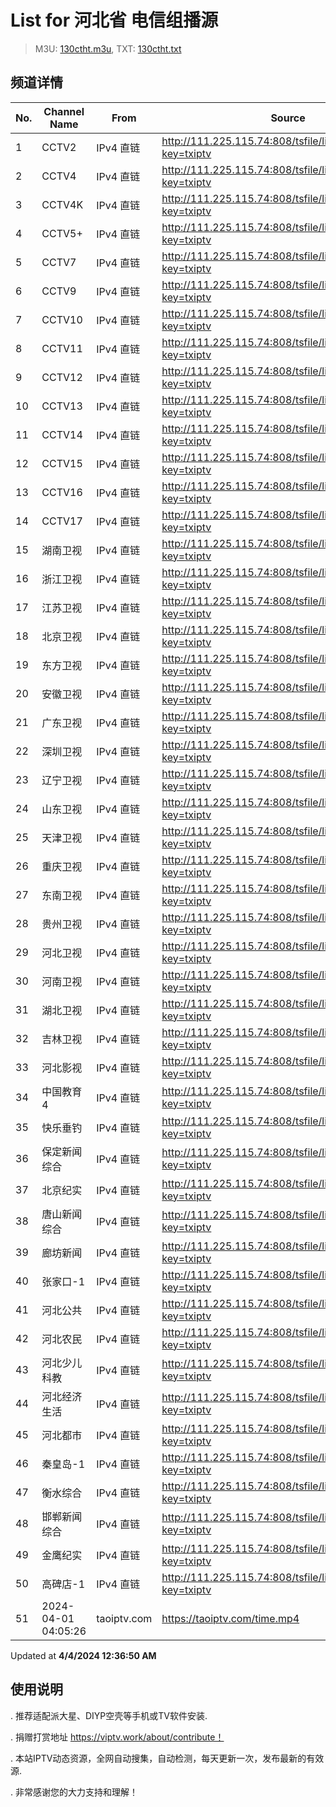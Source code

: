 # List for **河北省 电信组播源**

> M3U: [130ctht.m3u](/130ctht.m3u), TXT: [130ctht.txt](/txt/130ctht.txt)

## 频道详情

| No. | Channel Name | From | Source |
| --- | ------------ | ---- | ------ |
| 1 | CCTV2 | IPv4 直链 | <http://111.225.115.74:808/tsfile/live/0002_1.m3u8?key=txiptv> |
| 2 | CCTV4 | IPv4 直链 | <http://111.225.115.74:808/tsfile/live/0004_1.m3u8?key=txiptv> |
| 3 | CCTV4K | IPv4 直链 | <http://111.225.115.74:808/tsfile/live/0001_1.m3u8?key=txiptv> |
| 4 | CCTV5+ | IPv4 直链 | <http://111.225.115.74:808/tsfile/live/0018_1.m3u8?key=txiptv> |
| 5 | CCTV7 | IPv4 直链 | <http://111.225.115.74:808/tsfile/live/0007_1.m3u8?key=txiptv> |
| 6 | CCTV9 | IPv4 直链 | <http://111.225.115.74:808/tsfile/live/0009_1.m3u8?key=txiptv> |
| 7 | CCTV10 | IPv4 直链 | <http://111.225.115.74:808/tsfile/live/0010_1.m3u8?key=txiptv> |
| 8 | CCTV11 | IPv4 直链 | <http://111.225.115.74:808/tsfile/live/0011_1.m3u8?key=txiptv> |
| 9 | CCTV12 | IPv4 直链 | <http://111.225.115.74:808/tsfile/live/0012_1.m3u8?key=txiptv> |
| 10 | CCTV13 | IPv4 直链 | <http://111.225.115.74:808/tsfile/live/0013_1.m3u8?key=txiptv> |
| 11 | CCTV14 | IPv4 直链 | <http://111.225.115.74:808/tsfile/live/0014_1.m3u8?key=txiptv> |
| 12 | CCTV15 | IPv4 直链 | <http://111.225.115.74:808/tsfile/live/0015_1.m3u8?key=txiptv> |
| 13 | CCTV16 | IPv4 直链 | <http://111.225.115.74:808/tsfile/live/0016_1.m3u8?key=txiptv> |
| 14 | CCTV17 | IPv4 直链 | <http://111.225.115.74:808/tsfile/live/0017_1.m3u8?key=txiptv> |
| 15 | 湖南卫视 | IPv4 直链 | <http://111.225.115.74:808/tsfile/live/1010_1.m3u8?key=txiptv> |
| 16 | 浙江卫视 | IPv4 直链 | <http://111.225.115.74:808/tsfile/live/1011_1.m3u8?key=txiptv> |
| 17 | 江苏卫视 | IPv4 直链 | <http://111.225.115.74:808/tsfile/live/1012_1.m3u8?key=txiptv> |
| 18 | 北京卫视 | IPv4 直链 | <http://111.225.115.74:808/tsfile/live/1015_1.m3u8?key=txiptv> |
| 19 | 东方卫视 | IPv4 直链 | <http://111.225.115.74:808/tsfile/live/1022_1.m3u8?key=txiptv> |
| 20 | 安徽卫视 | IPv4 直链 | <http://111.225.115.74:808/tsfile/live/1013_1.m3u8?key=txiptv> |
| 21 | 广东卫视 | IPv4 直链 | <http://111.225.115.74:808/tsfile/live/1024_1.m3u8?key=txiptv> |
| 22 | 深圳卫视 | IPv4 直链 | <http://111.225.115.74:808/tsfile/live/1020_1.m3u8?key=txiptv> |
| 23 | 辽宁卫视 | IPv4 直链 | <http://111.225.115.74:808/tsfile/live/1017_1.m3u8?key=txiptv> |
| 24 | 山东卫视 | IPv4 直链 | <http://111.225.115.74:808/tsfile/live/1018_1.m3u8?key=txiptv> |
| 25 | 天津卫视 | IPv4 直链 | <http://111.225.115.74:808/tsfile/live/1016_1.m3u8?key=txiptv> |
| 26 | 重庆卫视 | IPv4 直链 | <http://111.225.115.74:808/tsfile/live/1023_1.m3u8?key=txiptv> |
| 27 | 东南卫视 | IPv4 直链 | <http://111.225.115.74:808/tsfile/live/1014_1.m3u8?key=txiptv> |
| 28 | 贵州卫视 | IPv4 直链 | <http://111.225.115.74:808/tsfile/live/1019_1.m3u8?key=txiptv> |
| 29 | 河北卫视 | IPv4 直链 | <http://111.225.115.74:808/tsfile/live/0019_1.m3u8?key=txiptv> |
| 30 | 河南卫视 | IPv4 直链 | <http://111.225.115.74:808/tsfile/live/0119_1.m3u8?key=txiptv> |
| 31 | 湖北卫视 | IPv4 直链 | <http://111.225.115.74:808/tsfile/live/1021_1.m3u8?key=txiptv> |
| 32 | 吉林卫视 | IPv4 直链 | <http://111.225.115.74:808/tsfile/live/1025_1.m3u8?key=txiptv> |
| 33 | 河北影视 | IPv4 直链 | <http://111.225.115.74:808/tsfile/live/1002_1.m3u8?key=txiptv> |
| 34 | 中国教育4 | IPv4 直链 | <http://111.225.115.74:808/tsfile/live/1030_1.m3u8?key=txiptv> |
| 35 | 快乐垂钓 | IPv4 直链 | <http://111.225.115.74:808/tsfile/live/1042_1.m3u8?key=txiptv> |
| 36 | 保定新闻综合 | IPv4 直链 | <http://111.225.115.74:808/tsfile/live/1007_1.m3u8?key=txiptv> |
| 37 | 北京纪实 | IPv4 直链 | <http://111.225.115.74:808/tsfile/live/1038_1.m3u8?key=txiptv> |
| 38 | 唐山新闻综合 | IPv4 直链 | <http://111.225.115.74:808/tsfile/live/1045_1.m3u8?key=txiptv> |
| 39 | 廊坊新闻 | IPv4 直链 | <http://111.225.115.74:808/tsfile/live/1043_1.m3u8?key=txiptv> |
| 40 | 张家口-1 | IPv4 直链 | <http://111.225.115.74:808/tsfile/live/1046_1.m3u8?key=txiptv> |
| 41 | 河北公共 | IPv4 直链 | <http://111.225.115.74:808/tsfile/live/1004_1.m3u8?key=txiptv> |
| 42 | 河北农民 | IPv4 直链 | <http://111.225.115.74:808/tsfile/live/1005_1.m3u8?key=txiptv> |
| 43 | 河北少儿科教 | IPv4 直链 | <http://111.225.115.74:808/tsfile/live/1003_1.m3u8?key=txiptv> |
| 44 | 河北经济生活 | IPv4 直链 | <http://111.225.115.74:808/tsfile/live/1000_1.m3u8?key=txiptv> |
| 45 | 河北都市 | IPv4 直链 | <http://111.225.115.74:808/tsfile/live/1001_1.m3u8?key=txiptv> |
| 46 | 秦皇岛-1 | IPv4 直链 | <http://111.225.115.74:808/tsfile/live/1044_1.m3u8?key=txiptv> |
| 47 | 衡水综合 | IPv4 直链 | <http://111.225.115.74:808/tsfile/live/1041_1.m3u8?key=txiptv> |
| 48 | 邯郸新闻综合 | IPv4 直链 | <http://111.225.115.74:808/tsfile/live/1040_1.m3u8?key=txiptv> |
| 49 | 金鹰纪实 | IPv4 直链 | <http://111.225.115.74:808/tsfile/live/1028_1.m3u8?key=txiptv> |
| 50 | 高碑店-1 | IPv4 直链 | <http://111.225.115.74:808/tsfile/live/1039_1.m3u8?key=txiptv> |
| 51 | 2024-04-01 04:05:26 | taoiptv.com | <https://taoiptv.com/time.mp4> |

Updated at **4/4/2024 12:36:50 AM**

## 使用说明

. 推荐适配派大星、DIYP空壳等手机或TV软件安装.

. 捐赠打赏地址 https://viptv.work/about/contribute！

. 本站IPTV动态资源，全网自动搜集，自动检测，每天更新一次，发布最新的有效源.

. 非常感谢您的大力支持和理解！